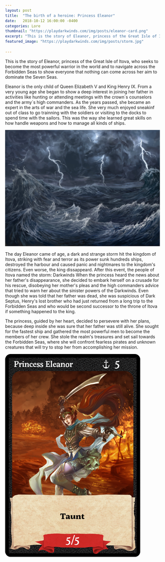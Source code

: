 ```yaml
---
layout: post
title:  "The birth of a heroine: Princess Eleanor"
date:   2018-10-12 16:00:00 -0400
categories: Lore
thumbnail: "https://playdarkwinds.com/img/posts/eleanor-card.png"
excerpt: "This is the story of Eleanor, princess of the Great Isle of Itova, who seeks to become the most powerful warrior in the world and to navigate across the Forbidden Seas to show that nothing can come across her aiml to dominate the Seven Seas."
featured_image: "https://playdarkwinds.com/img/posts/storm.jpg"

---
```


This is the story of Eleanor, princess of the Great Isle of Itova, who seeks to become the most powerful warrior in the world and to navigate across the Forbidden Seas to show everyone that nothing can come across her aim to dominate the Seven Seas.
 
Eleanor is the only child of Queen Elizabeth V and King Henry IX.  From a very young age she began to show a deep interest in joining her father in activities like hunting or attending meetings with the crown´s counselors and the army´s high commanders. As the years passed, she became an expert in the arts of war and the sea life. She very much enjoyed sneakinf out of class to go trainning with the soldiers or visiting to the docks to spend time with the sailors. This was the way she learned great skills on how handle weapons and how to manage all kinds of ships.

![The Darkwinds](/img/posts/storm.jpg)

The day Eleanor came of age, a dark and strange storm hit the kingdom of Itova, striking with fear and terror as its power sunk hundreds ships, destroyed the harbour and caused panic and nightmares to the kingdom's citizens. Even worse, the king dissappeard.  After this event, the people of Itova named the storm: Darkwinds 
When the princess heard the news about her father's disappearance, she decided to embark herself on a crusade for his rescue, disobeying her mother's pleas and the high commanders advice that tried to warn her about the sinister powers of the Darkwinds. Even though she was told that her father was dead, she was suspicious of Dark Septus, Henry's lost brother who had just returned from a long trip to the Forbidden Seas and who would be second successor to the throne of Itova if something happened to the king.
 
The princess, guided by her heart, decided to persevere with her plans,  because deep inside she was sure that her father was still alive. She sought for the fastest ship and  gathered the most powerful men to become the members of her crew. She stole the realm's treasures and set sail towards the Forbidden Seas, where she will confront fearless pirates and unknown creatures that will try to stop her from accomplishing her mission.

![Her Royal Highness, Princess Eleanor](/img/posts/eleanor-card.png)
